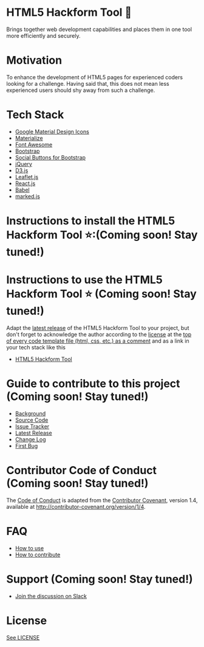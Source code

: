 # HTML5 Hackform Tool :hammer:

Brings together web development capabilities and places them in one tool more efficiently and securely. 

# Motivation

To enhance the development of HTML5 pages for experienced coders looking for a challenge. Having said that, this does not mean less experienced users should shy away from such a challenge. 

# Tech Stack

* [Google Material Design Icons](http://google.github.io/material-design-icons/)
* [Materialize](http://materializecss.com/getting-started.html)
* [Font Awesome](http://fontawesome.io/)
* [Bootstrap](http://getbootstrap.com/)
* [Social Buttons for Bootstrap](https://lipis.github.io/bootstrap-social/)
* [jQuery](http://jquery.com/)
* [D3.js](https://d3js.org/#introduction)
* [Leaflet.js](http://leafletjs.com/)
* [React.js](https://facebook.github.io/react/)
* [Babel](https://babeljs.io/)
* [marked.js](http://www.javascriptoo.com/marked)

# Instructions to install the HTML5 Hackform Tool :star::(Coming soon! Stay tuned!)

# Instructions to use the HTML5 Hackform Tool :star: (Coming soon! Stay tuned!)

Adapt the [latest release]() of the HTML5 Hackform Tool to your project, but don't forget to acknowledge the author according to the [license](https://github.com/CookiesNCream/h5bt/blob/master/LICENSE.md) at the [top of every code template file (html, css, etc.) as a comment](https://github.com/CookiesNCream/h5ht/blob/master/How-To-Use.md) and as a link in your tech stack like this

* [HTML5 Hackform Tool](https://github.com/CookiesNCream/h5ht)

# Guide to contribute to this project (Coming soon! Stay tuned!)

* [Background]()
* [Source Code](https://github.com/CookiesNCream/h5ht/blob/master/index.html)
* [Issue Tracker](https://github.com/CookiesNCream/h5ht/issues)
* [Latest Release]()
* [Change Log]()
* [First Bug]()

# Contributor Code of Conduct (Coming soon! Stay tuned!)

The [Code of Conduct](https://github.com/CookiesNCream/h5ht/blob/master/CODE-OF-CONDUCT.md) is adapted from the [Contributor Covenant](http://contributor-covenant.org/), version 1.4, available at http://contributor-covenant.org/version/1/4.

# FAQ 

* [How to use](https://github.com/CookiesNCream/h5ht/blob/master/How-To-Use.md)
* [How to contribute](https://github.com/CookiesNCream/h5ht/blob/master/How-To-Contribute.md)

# Support (Coming soon! Stay tuned!)

* [Join the discussion on Slack]()

# License

[See LICENSE](https://github.com/CookiesNCream/h5bt/blob/master/LICENSE.md)

